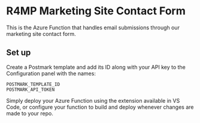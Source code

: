 # R4MP Marketing Site Contact Form

<p>This is the Azure Function that handles email submissions through our marketing site contact form.</p>

## Set up

<p>Create a Postmark template and add its ID along with your API key to the Configuration panel with the names: </p>

```
POSTMARK_TEMPLATE_ID
POSTMARK_API_TOKEN
```

<p>Simply deploy your Azure Function using the extension available in VS Code, or configure your function to build and deploy whenever changes are made to your repo.</p>
